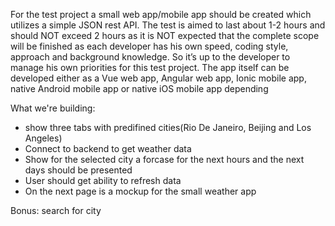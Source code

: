 For the test project a small web app/mobile app should be created which utilizes a simple JSON rest API.
The test is aimed to last about 1-2 hours and should NOT exceed 2 hours as it is NOT expected that
the complete scope will be finished as each developer has his own speed, coding style, approach and
background knowledge. So it’s up to the developer to manage his own priorities for this test project.
The app itself can be developed either as a Vue web app, Angular web app, Ionic mobile app, native
Android mobile app or native iOS mobile app depending

What we're building:

- show three tabs with predifined cities(Rio De Janeiro, Beijing and Los Angeles)
- Connect to backend to get weather data
- Show for the selected city a forcase for the next hours and the next days should be presented
- User should get ability to refresh data
- On the next page is a mockup for the small weather app

Bonus: search for city
